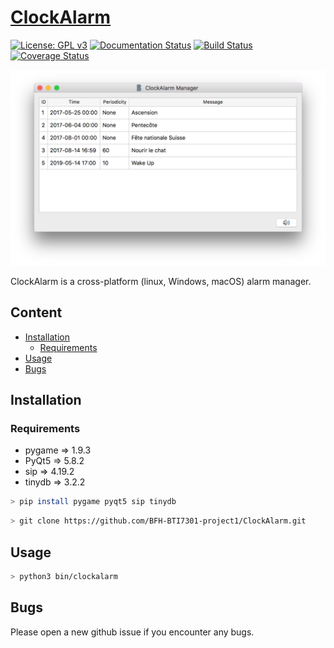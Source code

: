 # [ClockAlarm](https://github.com/BFH-BTI7301-project1/ClockAlarm)

[![License: GPL v3](https://img.shields.io/badge/License-GPL%20v3-blue.svg)](http://www.gnu.org/licenses/gpl-3.0) [![Documentation Status](https://readthedocs.org/projects/clockalarm/badge/?version=latest)](http://clockalarm.readthedocs.io/en/latest/?badge=latest) [![Build Status](https://travis-ci.org/BFH-BTI7301-project1/ClockAlarm.svg?branch=master)](https://travis-ci.org/BFH-BTI7301-project1/ClockAlarm) [![Coverage Status](https://coveralls.io/repos/github/BFH-BTI7301-project1/ClockAlarm/badge.svg?branch=master)](https://coveralls.io/github/BFH-BTI7301-project1/ClockAlarm?branch=master)

![ClockAlarm](latex/images/main_window.png)

ClockAlarm is a cross-platform (linux, Windows, macOS) alarm manager.

## Content

* [Installation](#installation)
	* [Requirements](#requirements)
* [Usage](#usage)
* [Bugs](#bugs)


## Installation 

### Requirements

* pygame => 1.9.3
* PyQt5 => 5.8.2
* sip => 4.19.2
* tinydb => 3.2.2

```bash
> pip install pygame pyqt5 sip tinydb
```

```bash
> git clone https://github.com/BFH-BTI7301-project1/ClockAlarm.git
```

## Usage

```bash
> python3 bin/clockalarm

```

## Bugs

Please open a new github issue if you encounter any bugs.